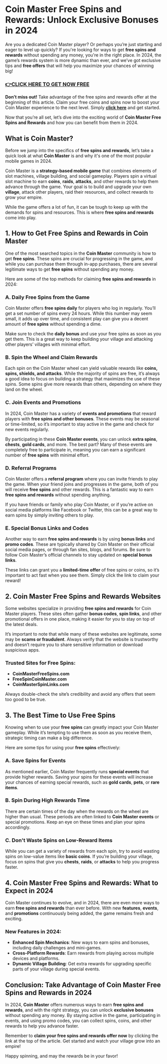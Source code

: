 # Coin Master Free Spins and Rewards: Unlock Exclusive Bonuses in 2024

Are you a dedicated Coin Master player? Or perhaps you’re just starting and eager to level up quickly? If you're looking for ways to get **free spins and rewards** without spending any money, you're in the right place. In 2024, the game’s rewards system is more dynamic than ever, and we’ve got exclusive tips and **free offers** that will help you maximize your chances of winning big!

### [👉CLICK HERE TO GET NOW FREE](https://coinmasterupdates.github.io/free/)

**Don’t miss out!** Take advantage of the free spins and rewards offer at the beginning of this article. Claim your free coins and spins now to boost your Coin Master experience to the next level. Simply **[click here](#)** and get started.

Now that you’re all set, let’s dive into the exciting world of **Coin Master Free Spins and Rewards** and how you can benefit from them in 2024.

## What is Coin Master?

Before we jump into the specifics of **free spins and rewards**, let’s take a quick look at what **Coin Master** is and why it's one of the most popular mobile games in 2024.

Coin Master is a **strategy-based mobile game** that combines elements of slot machines, village building, and social gameplay. Players spin a virtual slot machine to earn **coins**, **raids**, **attacks**, and other rewards to help them advance through the game. Your goal is to build and upgrade your own **village**, attack other players, raid their resources, and collect rewards to grow your empire.

While the game offers a lot of fun, it can be tough to keep up with the demands for spins and resources. This is where **free spins and rewards** come into play.

## 1. How to Get Free Spins and Rewards in Coin Master

One of the most searched topics in the **Coin Master** community is how to get **free spins**. These spins are crucial for progressing in the game, and while you can purchase them through in-app purchases, there are several legitimate ways to get **free spins** without spending any money.

Here are some of the top methods for claiming **free spins and rewards** in 2024:

### A. **Daily Free Spins from the Game**

Coin Master offers **free spins daily** for players who log in regularly. You’ll get a set number of spins every 24 hours. While this number may seem small, it adds up over time, and consistent play can give you a decent amount of **free spins** without spending a dime.

Make sure to check the **daily bonus** and use your free spins as soon as you get them. This is a great way to keep building your village and attacking other players’ villages with minimal effort.

### B. **Spin the Wheel and Claim Rewards**

Each spin on the Coin Master wheel can yield valuable rewards like **coins, spins, shields, and attacks**. While the majority of spins are free, it’s always a good idea to focus on building a strategy that maximizes the use of these spins. Some spins give more rewards than others, depending on where they land on the wheel.

### C. **Join Events and Promotions**

In 2024, Coin Master has a variety of **events and promotions** that reward players with **free spins and other bonuses**. These events may be seasonal or time-limited, so it’s important to stay active in the game and check for new events regularly. 

By participating in these **Coin Master events**, you can unlock **extra spins**, **chests**, **gold cards**, and more. The best part? Many of these events are completely free to participate in, meaning you can earn a significant number of **free spins** with minimal effort.

### D. **Referral Programs**

Coin Master offers a **referral program** where you can invite friends to play the game. When your friend joins and progresses in the game, both of you will receive **free spins** and other rewards. This is a fantastic way to earn **free spins and rewards** without spending anything. 

If you have friends or family who play Coin Master, or if you’re active on social media platforms like Facebook or Twitter, this can be a great way to earn spins by simply inviting others to play.

### E. **Special Bonus Links and Codes**

Another way to earn **free spins and rewards** is by using **bonus links** and **promo codes**. These are typically shared by Coin Master on their official social media pages, or through fan sites, blogs, and forums. Be sure to follow Coin Master’s official channels to stay updated on **special bonus links**.

These links can grant you a **limited-time offer** of free spins or coins, so it’s important to act fast when you see them. Simply click the link to claim your reward!

## 2. Coin Master Free Spins and Rewards Websites

Some websites specialize in providing **free spins and rewards** for Coin Master players. These sites often gather **bonus codes**, **spin links**, and other promotional offers in one place, making it easier for you to stay on top of the latest deals.

It’s important to note that while many of these websites are legitimate, some may be **scams or fraudulent**. Always verify that the website is trustworthy and doesn’t require you to share sensitive information or download suspicious apps.

### Trusted Sites for Free Spins:
- **CoinMasterFreeSpins.com**
- **FreeSpinCoinMaster.com**
- **CoinMasterSpinLinks.com**

Always double-check the site’s credibility and avoid any offers that seem too good to be true.

## 3. The Best Time to Use Free Spins

Knowing when to use your **free spins** can greatly impact your Coin Master gameplay. While it’s tempting to use them as soon as you receive them, strategic timing can make a big difference.

Here are some tips for using your **free spins** effectively:

### A. **Save Spins for Events**
As mentioned earlier, Coin Master frequently runs **special events** that provide higher rewards. Saving your spins for these events will increase your chances of earning special rewards, such as **gold cards**, **pets**, or **rare items**.

### B. **Spin During High Rewards Time**
There are certain times of the day when the rewards on the wheel are higher than usual. These periods are often linked to **Coin Master events** or special promotions. Keep an eye on these times and plan your spins accordingly.

### C. **Don't Waste Spins on Low-Reward Items**
While you can get a variety of rewards from each spin, try to avoid wasting spins on low-value items like **basic coins**. If you’re building your village, focus on spins that give you **chests**, **raids**, or **attacks** to help you progress faster.

## 4. Coin Master Free Spins and Rewards: What to Expect in 2024

Coin Master continues to evolve, and in 2024, there are even more ways to earn **free spins and rewards** than ever before. With new **features**, **events**, and **promotions** continuously being added, the game remains fresh and exciting.

### New Features in 2024:
- **Enhanced Spin Mechanics**: New ways to earn spins and bonuses, including daily challenges and mini-games.
- **Cross-Platform Rewards**: Earn rewards from playing across multiple devices and platforms.
- **Dynamic Village Building**: Get extra rewards for upgrading specific parts of your village during special events.

## Conclusion: Take Advantage of Coin Master Free Spins and Rewards in 2024

In 2024, **Coin Master** offers numerous ways to earn **free spins and rewards**, and with the right strategy, you can unlock **exclusive bonuses** without spending any money. By staying active in the game, participating in events, and using promo codes, you can collect spins, coins, and other rewards to help you advance faster.

Remember to **claim your free spins and rewards offer now** by clicking the link at the top of the article. Get started and watch your village grow into an empire!

Happy spinning, and may the rewards be in your favor!
